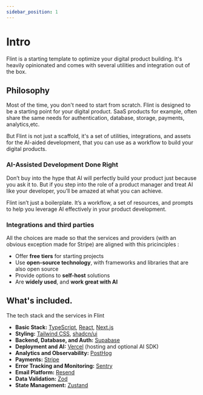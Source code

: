 ```yaml
---
sidebar_position: 1
---
```


# Intro

Flint is a starting template to optimize your digital product building.
It's heavily opinionated and comes with several utilities and integration out of the box.

## Philosophy

Most of the time, you don't need to start from scratch.
Flint is designed to be a starting point for your digital product.
SaaS products for example, often share the same needs for authentication, database, storage, payments, analytics,etc.

But Flint is not just a scaffold, it's a set of utilities, integrations, and assets for the AI-aided development, that you can use as a workflow to build your digital products.

### AI-Assisted Development Done Right

Don’t buy into the hype that AI will perfectly build your product just because you ask it to. But if you step into the role of a product manager and treat AI like your developer, you’ll be amazed at what you can achieve.

Flint isn’t just a boilerplate. It’s a workflow, a set of resources, and prompts to help you leverage AI effectively in your product development.

### Integrations and third parties

All the choices are made so that the services and providers (with an obvious exception made for Stripe) are aligned with this pricinciples :

- Offer **free tiers** for starting projects
- Use **open-source technology**, with frameworks and libraries that are also open source
- Provide options to **self-host** solutions
- Are **widely used**, and **work great with AI**

## What's included.

The tech stack and the services in Flint

- **Basic Stack:** [TypeScript](https://www.typescriptlang.org/), [React](https://react.dev/), [Next.js](https://nextjs.org/)
- **Styling:** [Tailwind CSS](https://tailwindcss.com/), [shadcn/ui](https://ui.shadcn.com/)
- **Backend, Database, and Auth:** [Supabase](https://supabase.com/)
- **Deployment and AI:** [Vercel](https://vercel.com/) (hosting and optional AI SDK)
- **Analytics and Observability:** [PostHog](https://posthog.com/)
- **Payments:** [Stripe](https://stripe.com/)
- **Error Tracking and Monitoring:** [Sentry](https://sentry.io/)
- **Email Platform:** [Resend](https://resend.com/)
- **Data Validation:** [Zod](https://zod.dev/)
- **State Management:** [Zustand](https://zustand-demo.pmnd.rs/)

<!-- ### [→ Getting Started](/docs/Getting%20Started.md) -->
